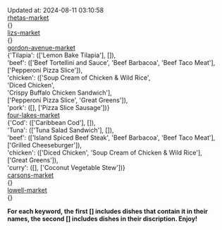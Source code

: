 Updated at: 2024-08-11 03:10:58  
[rhetas-market](https://wisc-housingdining.nutrislice.com/menu/rhetas-market/dinner/2024-08-11)  
{}  
[lizs-market](https://wisc-housingdining.nutrislice.com/menu/lizs-market/dinner/2024-08-11)  
{}  
[gordon-avenue-market](https://wisc-housingdining.nutrislice.com/menu/gordon-avenue-market/dinner/2024-08-11)  
{'Tilapia': (['Lemon Bake Tilapia'], []),  
 'beef': (['Beef Tortellini and Sauce', 'Beef Barbacoa', 'Beef Taco Meat'],  
          ['Pepperoni Pizza Slice']),  
 'chicken': (['Soup Cream of Chicken & Wild Rice',  
              'Diced Chicken',  
              'Crispy Buffalo Chicken Sandwich'],  
             ['Pepperoni Pizza Slice', 'Great Greens']),  
 'pork': ([], ['Pizza Slice Sausage'])}  
[four-lakes-market](https://wisc-housingdining.nutrislice.com/menu/four-lakes-market/dinner/2024-08-11)  
{'Cod': (['Caribbean Cod'], []),  
 'Tuna': (['Tuna Salad Sandwich'], []),  
 'beef': (['Island Spiced Beef Steak', 'Beef Barbacoa', 'Beef Taco Meat'],  
          ['Grilled Cheeseburger']),  
 'chicken': (['Diced Chicken', 'Soup Cream of Chicken & Wild Rice'],  
             ['Great Greens']),  
 'curry': ([], ['Coconut Vegetable Stew'])}  
[carsons-market](https://wisc-housingdining.nutrislice.com/menu/carsons-market/dinner/2024-08-11)  
{}  
[lowell-market](https://wisc-housingdining.nutrislice.com/menu/lowell-market/dinner/2024-08-11)  
{}  
  
**For each keyword, the first [] includes dishes that contain it in their names, the second [] includes dishes in their discription. Enjoy!**  
